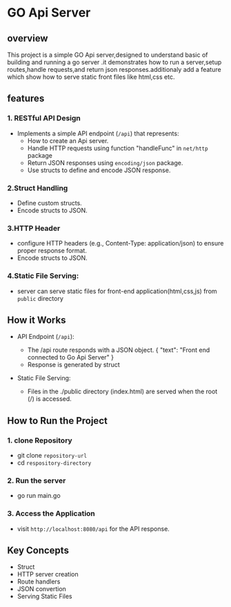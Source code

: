 # GO Api Server

## overview
This project is a simple GO Api server,designed to understand basic of building and running a go server .it demonstrates how to run a server,setup routes,handle requests,and return json responses.additionaly add a feature which show how to serve static front files like html,css etc.


## features

### 1. RESTful API Design
- Implements a simple API endpoint (`/api`) that represents:
  - How to create an Api server.
  - Handle HTTP requests using function "handleFunc" in `net/http` package
  - Return JSON responses using  `encoding/json` package.
  - Use structs to define and encode JSON response.

### 2.Struct Handling
  - Define custom structs.
  - Encode structs to JSON.

### 3.HTTP Header
  - configure HTTP headers (e.g., Content-Type: application/json) to ensure proper response format.
  - Encode structs to JSON. 

### 4.Static File Serving:
  - server can serve static files for front-end application(html,css,js) from `public` directory


## How it Works

 - API Endpoint (`/api`):
    - The /api route responds with a JSON object.
      {
         "text": "Front end connected to Go Api Server"
      }
    - Response is generated by struct

 - Static File Serving:
    - Files in the ./public directory (index.html) are served when the root (/) is accessed.


## How to Run the Project

### 1. clone Repository
  - git clone `repository-url`
  - cd `respository-directory`
### 2. Run the server
  - go run main.go
### 3. Access the Application
  - visit `http://localhost:8080/api` for the API response.

## Key Concepts
 - Struct
 - HTTP server creation
 - Route handlers
 - JSON convertion
 - Serving Static Files  






 